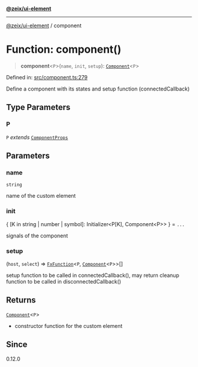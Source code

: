 [**@zeix/ui-element**](../README.md)

***

[@zeix/ui-element](../globals.md) / component

# Function: component()

> **component**\<`P`\>(`name`, `init`, `setup`): [`Component`](../type-aliases/Component.md)\<`P`\>

Defined in: [src/component.ts:279](https://github.com/zeixcom/ui-element/blob/ef7525ef4fcd5329d68c2b65cc085220a29b7a4f/src/component.ts#L279)

Define a component with its states and setup function (connectedCallback)

## Type Parameters

### P

`P` *extends* [`ComponentProps`](../type-aliases/ComponentProps.md)

## Parameters

### name

`string`

name of the custom element

### init

\{ \[K in string \| number \| symbol\]: Initializer\<P\[K\], Component\<P\>\> \} = `...`

signals of the component

### setup

(`host`, `select`) => [`FxFunction`](../type-aliases/FxFunction.md)\<`P`, [`Component`](../type-aliases/Component.md)\<`P`\>\>[]

setup function to be called in connectedCallback(), may return cleanup function to be called in disconnectedCallback()

## Returns

[`Component`](../type-aliases/Component.md)\<`P`\>

- constructor function for the custom element

## Since

0.12.0
